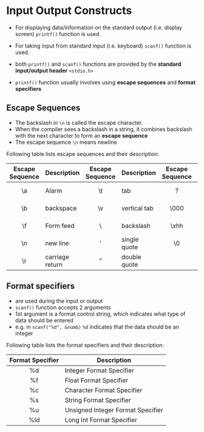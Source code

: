 # Input Output Constructs

- For displaying data/information on the standard output (i.e. display screen) `printf()` function is used. 
- For taking input from standard input (i.e. keyboard) `scanf()` function is used.

- both `printf()` and `scanf()` functions are provided by the **standard input/output header** `<stdio.h>`
- `printf()` function usually involves using **escape sequences** and **format specifiers**

## Escape Sequences

- The backslash in `\n` is called the escape character. 
- When the compiler sees a backslash in a string, it combines backslash with the next character to form an **escape sequence**
- The escape sequence `\n` means newline

Following table lists escape sequences and their description:


| Escape Sequence | Description     | Escape Sequence | Description  | Escape Sequence | Description        |
|:---------------:|-----------------|:---------------:|--------------|:---------------:|--------------------|
| \a              | Alarm           | \t              | tab          | \?              | question mark      |
| \b              | backspace       | \v              | vertical tab | \000            | octal number       |
| \f              | Form feed       | \\              | backslash    | \xhh            | hexadecimal number |
| \n              | new line        | \'              | single quote | \0              | Null               |
| \r              | carriage return | \"              | double quote |                 |                    |


## Format specifiers

- are used during the input or output
- `scanf()` function accepts 2 arguments
- 1st argument is a format control string, which indicates what type of data should be entered
- e.g. in `scanf("%d", &numb)` `%d` indicates that the data should be an integer

Following table lists the format specifiers and their description:


| Format Specifier | Description                       |
|:----------------:|-----------------------------------|
| %d               | Integer Format Specifier          |
| %f               | Float Format Specifier            |
| %c               | Character Format Specifier        |
| %s               | String Format Specifier           |
| %u               | Unsigned Integer Format Specifier |
| %ld              | Long Int Format Specifier         |




